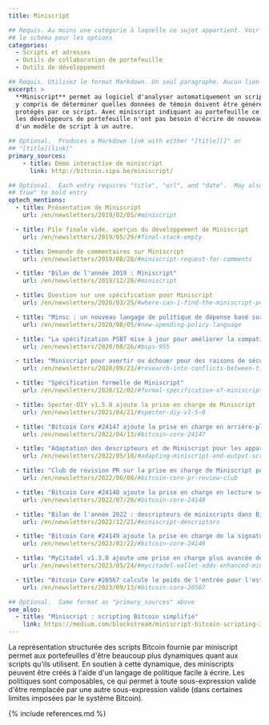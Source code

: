 ```yaml
---
title: Miniscript

## Requis. Au moins une catégorie à laquelle ce sujet appartient. Voir
## le schéma pour les options
categories:
  - Scripts et adresses
  - Outils de collaboration de portefeuille
  - Outils de développement

## Requis. Utilisez le format Markdown. Un seul paragraphe. Aucun lien autorisé.
excerpt: >
  **Miniscript** permet au logiciel d'analyser automatiquement un script,
  y compris de déterminer quelles données de témoin doivent être générées pour dépenser des bitcoins
  protégés par ce script. Avec miniscript indiquant au portefeuille ce qu'il doit faire,
  les développeurs de portefeuille n'ont pas besoin d'écrire de nouveau code lorsqu'ils passent
  d'un modèle de script à un autre.

## Optional.  Produces a Markdown link with either "[title][]" or
## "[title](link)"
primary_sources:
    - title: Démo interactive de miniscript
      link: http://bitcoin.sipa.be/miniscript/

## Optional.  Each entry requires "title", "url", and "date".  May also use "feature:
## true" to bold entry
optech_mentions:
  - title: Présentation de Miniscript
    url: /en/newsletters/2019/02/05/#miniscript

  - title: Pile finale vide, aperçus du développement de Miniscript
    url: /en/newsletters/2019/05/29/#final-stack-empty

  - title: Demande de commentaires sur Miniscript
    url: /en/newsletters/2019/08/28/#miniscript-request-for-comments

  - title: "Bilan de l'année 2019 : Miniscript"
    url: /en/newsletters/2019/12/28/#miniscript

  - title: Question sur une spécification pour Miniscript
    url: /en/newsletters/2020/03/25/#where-can-i-find-the-miniscript-policy-language-specification

  - title: "Minsc : un nouveau langage de politique de dépense basé sur Miniscript"
    url: /en/newsletters/2020/08/05/#new-spending-policy-language

  - title: "La spécification PSBT mise à jour pour améliorer la compatibilité avec Miniscript"
    url: /en/newsletters/2020/08/26/#bips-955

  - title: "Miniscript pour avertir ou échouer pour des raisons de sécurité lorsque des verrous de temps/hauteur sont utilisés"
    url: /en/newsletters/2020/09/23/#research-into-conflicts-between-timelocks-and-heightlocks

  - title: "Spécification formelle de Miniscript"
    url: /en/newsletters/2020/12/02/#formal-specification-of-miniscript

  - title: Specter-DIY v1.5.0 ajoute la prise en charge de Miniscript
    url: /en/newsletters/2021/04/21/#specter-diy-v1-5-0

  - title: "Bitcoin Core #24147 ajoute la prise en charge en arrière-plan de Miniscript"
    url: /en/newsletters/2022/04/13/#bitcoin-core-24147

  - title: "Adaptation des descripteurs et de Miniscript pour les appareils de signature matérielle"
    url: /en/newsletters/2022/05/18/#adapting-miniscript-and-output-script-descriptors-for-hardware-signing-devices

  - title: "Club de révision PR sur la prise en charge de Miniscript pour les descripteurs"
    url: /en/newsletters/2022/06/08/#bitcoin-core-pr-review-club

  - title: "Bitcoin Core #24148 ajoute la prise en charge en lecture seule pour les descripteurs contenant des miniscripts"
    url: /en/newsletters/2022/07/20/#bitcoin-core-24148

  - title: "Bilan de l'année 2022 : descripteurs de miniscripts dans Bitcoin Core"
    url: /en/newsletters/2022/12/21/#miniscript-descriptors

  - title: "Bitcoin Core #24149 ajoute la prise en charge de la signature pour les descripteurs de sortie basés sur P2WSH et miniscripts"
    url: /en/newsletters/2023/02/22/#bitcoin-core-24149

  - title: "MyCitadel v1.3.0 ajoute une prise en charge plus avancée des miniscripts"
    url: /en/newsletters/2023/05/24/#mycitadel-wallet-adds-enhanced-miniscript-support

  - title: "Bitcoin Core #26567 calcule le poids de l'entrée pour l'estimation des frais en utilisant miniscript et descripteurs"
    url: /en/newsletters/2023/09/13/#bitcoin-core-26567

## Optional.  Same format as "primary_sources" above
see_also:
  - title: "Miniscript : scripting Bitcoin simplifié"
    link: https://medium.com/blockstream/miniscript-bitcoin-scripting-3aeff3853620
---
```

La représentation structurée des scripts Bitcoin fournie par miniscript permet aux portefeuilles d'être beaucoup plus dynamiques quant
aux scripts qu'ils utilisent. En soutien à cette dynamique, des miniscripts peuvent être créés à l'aide d'un langage de politique facile
à écrire. Les politiques sont composables, ce qui permet à toute sous-expression valide d'être remplacée par une autre sous-expression
valide (dans certaines limites imposées par le système Bitcoin).

{% include references.md %}